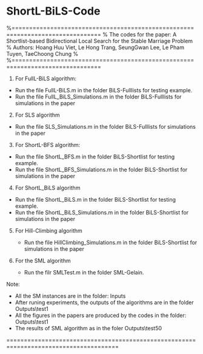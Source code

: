 # ShortL-BiLS-Code
%===============================================================================
%
The codes for the paper: A Shortlist-based Bidirectional Local Search for the Stable Marriage Problem
%
Authors: Hoang Huu Viet, Le Hong Trang, SeungGwan Lee, Le Pham Tuyen, TaeChoong Chung
%
%===============================================================================
1) For FullL-BiLS algorithm:
  - Run the file FullL-BiLS.m in the folder BiLS-Fulllists for testing example.
  - Run the file FullL_BiLS_Simulations.m in the folder BiLS-Fulllists for simulations in the paper
  
2) For SLS algorithm
  - Run the file SLS_Simulations.m in the folder BiLS-Fulllists for simulations in the paper
  
3) For ShortL-BFS algorithm:
  - Run the file ShortL_BFS.m in the folder BiLS-Shortlist for testing example.
  - Run the file ShortL_BFS_Simulations.m in the folder BiLS-Shortlist for simulations in the paper
  
4) For ShortL_BiLS algorithm
  - Run the file ShortL_BiLS.m in the folder BiLS-Shortlist for testing example.
  - Run the file ShortL_BiLS_Simulations.m in the folder BiLS-Shortlist for simulations in the paper
  
5) For Hill-Climbing algorithm
   - Run the file HillClimbing_Simulations.m in the folder BiLS-Shortlist for simulations in the paper

6) For the SML algorithm
   - Run the filr SMLTest.m in the folder SML-Gelain.

Note:
  - All the SM instances are in the folder: Inputs
  - After runing experiments, the outputs of the algorithms are in the folder Outputs\test1
  - All the figures in the papers are produced by the codes in the folder: Outputs\test1
  - The results of SML algorithm as in the foler Outputs\test50
  
 ======================================================================================
  
